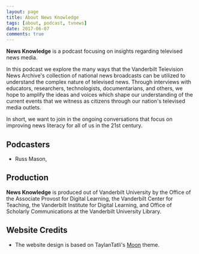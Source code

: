 ```yaml
---
layout: page
title: About News Knowledge
tags: [about, podcast, tvnews]
date: 2017-06-07
comments: true
---
```


<b>News Knowledge</b> is a podcast focusing on insights regarding televised news media.

In this podcast we explore the many ways that the Vanderbilt Television News Archive's collection of national news broadcasts can be utilized to understand the complex nature of televised news. Through interviews with educators, researchers, technologists, documentarians, and others, we hope to amplify the ideas and voices which shape our understanding of the current events that we witness as citizens through our nation's televised media outlets.

In short, we want to join in the ongoing conversations that focus on improving news literacy for all of us in the 21st century.

## Podcasters

* Russ Mason, 

## Production

<b>News Knowledge</b> is produced out of Vanderbilt University by the Office of the Associate Provost for Digital Learning, the Vanderbilt Center for Teaching, the Vanderbilt Institute for Digital Learning, and Office of Scholarly Communications at the Vanderbilt University Library.

## Website Credits

* The website design is based on TaylanTatli's [Moon](https://github.com/TaylanTatli/Moon) theme.


